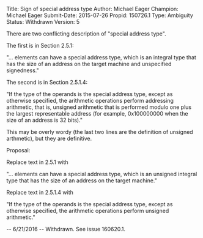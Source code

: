 Title:       Sign of special address type
Author:      Michael Eager
Champion:    Michael Eager
Submit-Date: 2015-07-26
Propid:      150726.1
Type:        Ambiguity
Status:      Withdrawn
Version:     5

There are two conflicting description of "special address type".  

The first is in Section 2.5.1:

"... elements can have a special address type, which is an integral 
type that has the size of an address on the target machine and 
unspecified signedness."

The second is in Section 2.5.1.4:

"If the type of the operands is the special address type, except 
as otherwise specified, the arithmetic operations perform addressing 
arithmetic, that is, unsigned arithmetic that is performed modulo 
one plus the largest representable address (for example, 0x100000000 
when the size of an address is 32 bits)."

This may be overly wordy (the last two lines are the definition of unsigned 
arthmetic), but they are definitive.

Proposal:

Replace text in 2.5.1 with

"... elements can have a special address type, which is an unsigned 
integral type that has the size of an address on the target machine."

Replace text in 2.5.1.4 with 

"If the type of the operands is the special address type, except 
as otherwise specified, the arithmetic operations perform unsigned arithmetic."

--
6/21/2016 -- Withdrawn.  See issue 160620.1.
